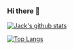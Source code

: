 ### Hi there 👋

[![Jack's github stats](https://github-readme-stats.vercel.app/api?username=jackdelahunt&count_private=true&show_icons=true&theme=radical)](https://github.com/jackdelahunt/github-readme-stats)

[![Top Langs](https://github-readme-stats.vercel.app/api/top-langs/?username=jackdelahunt&langs_count=10&layout=compact&hide=batchfile,hlsl,scss,shell,shaderlab&theme=radical)](https://github.com/jackdelahunt/github-readme-stats)

